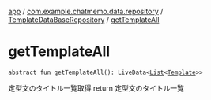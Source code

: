 [app](../../index.md) / [com.example.chatmemo.data.repository](../index.md) / [TemplateDataBaseRepository](index.md) / [getTemplateAll](./get-template-all.md)

# getTemplateAll

`abstract fun getTemplateAll(): LiveData<`[`List`](https://kotlinlang.org/api/latest/jvm/stdlib/kotlin.collections/-list/index.html)`<`[`Template`](../../com.example.chatmemo.domain.model.entity/-template/index.md)`>>`

定型文のタイトル一覧取得
return 定型文のタイトル一覧

